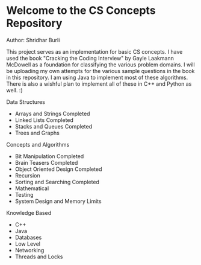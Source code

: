 Welcome to the CS Concepts Repository
===========
Author: Shridhar Burli

This project serves as an implementation for basic CS concepts. I have used the book "Cracking the Coding Interview" by Gayle Laakmann McDowell as a foundation for classifying the various problem domains. I will be uploading my own attempts for the various sample questions in the book in this repository. I am using Java to implement most of these algorithms. There is also a wishful plan to implement all of these in C++ and Python as well. :)

Data Structures

- Arrays and Strings Completed
- Linked Lists Completed
- Stacks and Queues Completed
- Trees and Graphs

Concepts and Algorithms
- Bit Manipulation Completed
- Brain Teasers Completed
- Object Oriented Design Completed
- Recursion
- Sorting and Searching Completed
- Mathematical
- Testing
- System Design and Memory Limits

Knowledge Based
- C++
- Java
- Databases
- Low Level
- Networking
- Threads and Locks
